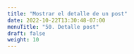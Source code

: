 ```yaml
---
title: "Mostrar el detalle de un post"
date: 2022-10-22T13:30:48-07:00
menuTitle: "50. Detalle post"
draft: false
weight: 10
---
```


